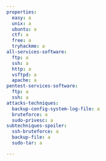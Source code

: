 ```yaml
---
properties:
  easy: a
  unix: a
  ubuntu: a
  ctf: a
  free: a
  tryhackme: a
all-services-software:
  ftp: a
  ssh: a
  http: a
  vsftpd: a
  apache: a
pentest-services-software:
  ftp: a
  ssh: a
attacks-techniques:
  backup-config-system-log-file: a
  bruteforce: a
  sudo-privesc: a
subtechniques-spoiler:
  ssh-bruteforce: a
  backup-file: a
  sudo-tar: a

---
```

